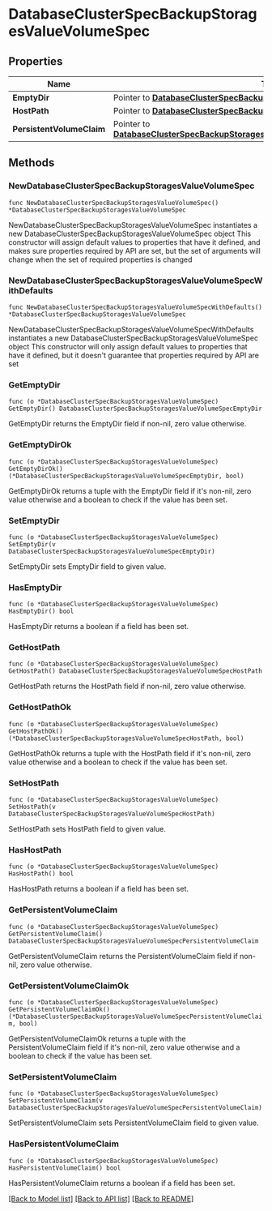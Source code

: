 # DatabaseClusterSpecBackupStoragesValueVolumeSpec

## Properties

Name | Type | Description | Notes
------------ | ------------- | ------------- | -------------
**EmptyDir** | Pointer to [**DatabaseClusterSpecBackupStoragesValueVolumeSpecEmptyDir**](DatabaseClusterSpecBackupStoragesValueVolumeSpecEmptyDir.md) |  | [optional] 
**HostPath** | Pointer to [**DatabaseClusterSpecBackupStoragesValueVolumeSpecHostPath**](DatabaseClusterSpecBackupStoragesValueVolumeSpecHostPath.md) |  | [optional] 
**PersistentVolumeClaim** | Pointer to [**DatabaseClusterSpecBackupStoragesValueVolumeSpecPersistentVolumeClaim**](DatabaseClusterSpecBackupStoragesValueVolumeSpecPersistentVolumeClaim.md) |  | [optional] 

## Methods

### NewDatabaseClusterSpecBackupStoragesValueVolumeSpec

`func NewDatabaseClusterSpecBackupStoragesValueVolumeSpec() *DatabaseClusterSpecBackupStoragesValueVolumeSpec`

NewDatabaseClusterSpecBackupStoragesValueVolumeSpec instantiates a new DatabaseClusterSpecBackupStoragesValueVolumeSpec object
This constructor will assign default values to properties that have it defined,
and makes sure properties required by API are set, but the set of arguments
will change when the set of required properties is changed

### NewDatabaseClusterSpecBackupStoragesValueVolumeSpecWithDefaults

`func NewDatabaseClusterSpecBackupStoragesValueVolumeSpecWithDefaults() *DatabaseClusterSpecBackupStoragesValueVolumeSpec`

NewDatabaseClusterSpecBackupStoragesValueVolumeSpecWithDefaults instantiates a new DatabaseClusterSpecBackupStoragesValueVolumeSpec object
This constructor will only assign default values to properties that have it defined,
but it doesn't guarantee that properties required by API are set

### GetEmptyDir

`func (o *DatabaseClusterSpecBackupStoragesValueVolumeSpec) GetEmptyDir() DatabaseClusterSpecBackupStoragesValueVolumeSpecEmptyDir`

GetEmptyDir returns the EmptyDir field if non-nil, zero value otherwise.

### GetEmptyDirOk

`func (o *DatabaseClusterSpecBackupStoragesValueVolumeSpec) GetEmptyDirOk() (*DatabaseClusterSpecBackupStoragesValueVolumeSpecEmptyDir, bool)`

GetEmptyDirOk returns a tuple with the EmptyDir field if it's non-nil, zero value otherwise
and a boolean to check if the value has been set.

### SetEmptyDir

`func (o *DatabaseClusterSpecBackupStoragesValueVolumeSpec) SetEmptyDir(v DatabaseClusterSpecBackupStoragesValueVolumeSpecEmptyDir)`

SetEmptyDir sets EmptyDir field to given value.

### HasEmptyDir

`func (o *DatabaseClusterSpecBackupStoragesValueVolumeSpec) HasEmptyDir() bool`

HasEmptyDir returns a boolean if a field has been set.

### GetHostPath

`func (o *DatabaseClusterSpecBackupStoragesValueVolumeSpec) GetHostPath() DatabaseClusterSpecBackupStoragesValueVolumeSpecHostPath`

GetHostPath returns the HostPath field if non-nil, zero value otherwise.

### GetHostPathOk

`func (o *DatabaseClusterSpecBackupStoragesValueVolumeSpec) GetHostPathOk() (*DatabaseClusterSpecBackupStoragesValueVolumeSpecHostPath, bool)`

GetHostPathOk returns a tuple with the HostPath field if it's non-nil, zero value otherwise
and a boolean to check if the value has been set.

### SetHostPath

`func (o *DatabaseClusterSpecBackupStoragesValueVolumeSpec) SetHostPath(v DatabaseClusterSpecBackupStoragesValueVolumeSpecHostPath)`

SetHostPath sets HostPath field to given value.

### HasHostPath

`func (o *DatabaseClusterSpecBackupStoragesValueVolumeSpec) HasHostPath() bool`

HasHostPath returns a boolean if a field has been set.

### GetPersistentVolumeClaim

`func (o *DatabaseClusterSpecBackupStoragesValueVolumeSpec) GetPersistentVolumeClaim() DatabaseClusterSpecBackupStoragesValueVolumeSpecPersistentVolumeClaim`

GetPersistentVolumeClaim returns the PersistentVolumeClaim field if non-nil, zero value otherwise.

### GetPersistentVolumeClaimOk

`func (o *DatabaseClusterSpecBackupStoragesValueVolumeSpec) GetPersistentVolumeClaimOk() (*DatabaseClusterSpecBackupStoragesValueVolumeSpecPersistentVolumeClaim, bool)`

GetPersistentVolumeClaimOk returns a tuple with the PersistentVolumeClaim field if it's non-nil, zero value otherwise
and a boolean to check if the value has been set.

### SetPersistentVolumeClaim

`func (o *DatabaseClusterSpecBackupStoragesValueVolumeSpec) SetPersistentVolumeClaim(v DatabaseClusterSpecBackupStoragesValueVolumeSpecPersistentVolumeClaim)`

SetPersistentVolumeClaim sets PersistentVolumeClaim field to given value.

### HasPersistentVolumeClaim

`func (o *DatabaseClusterSpecBackupStoragesValueVolumeSpec) HasPersistentVolumeClaim() bool`

HasPersistentVolumeClaim returns a boolean if a field has been set.


[[Back to Model list]](../README.md#documentation-for-models) [[Back to API list]](../README.md#documentation-for-api-endpoints) [[Back to README]](../README.md)


